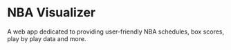 # NBA Visualizer

A web app dedicated to providing user-friendly NBA schedules, box scores, play by play data and more.
